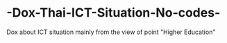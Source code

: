 # -Dox-Thai-ICT-Situation-No-codes-
Dox about ICT situation mainly from the view of point "Higher Education" 
